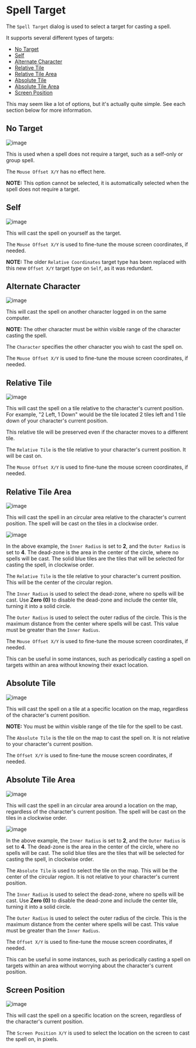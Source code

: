 # Spell Target

The `Spell Target` dialog is used to select a target for casting a spell.

It supports several different types of targets:

- [No Target](#no-target)
- [Self](#self)
- [Alternate Character](#alternate-character)
- [Relative Tile](#relative-tile)
- [Relative Tile Area](#relative-tile-area)
- [Absolute Tile](#absolute-tile)
- [Absolute Tile Area](#absolute-tile-area)
- [Screen Position](#screen-position)

This may seem like a lot of options, but it's actually quite simple. See each section below for more information.

## No Target

![image](../screenshots/spell-target-none.png)

This is used when a spell does not require a target, such as a self-only or group spell.

The `Mouse Offset X/Y` has no effect here.

**NOTE:** This option cannot be selected, it is automatically selected when the spell does not require a target.

## Self

![image](../screenshots/spell-target-self.png)

This will cast the spell on yourself as the target.

The `Mouse Offset X/Y` is used to fine-tune the mouse screen coordinates, if needed.

**NOTE:** The older `Relative Coordinates` target type has been replaced with this new `Offset X/Y` target type on `Self`, as it was redundant.

## Alternate Character

![image](../screenshots/spell-target-character.png)

This will cast the spell on another character logged in on the same computer.

**NOTE:** The other character must be within visible range of the character casting the spell.

The `Character` specifies the other character you wish to cast the spell on.

The `Mouse Offset X/Y` is used to fine-tune the mouse screen coordinates, if needed.

## Relative Tile

![image](../screenshots/spell-target-relative-tile.png)

This will cast the spell on a tile relative to the character's current position.
For example, "2 Left, 1 Down" would be the tile located 2 tiles left and 1 tile down of your character's current position.

This relative tile will be preserved even if the character moves to a different tile.

The `Relative Tile` is the tile relative to your character's current position. It will be cast on.

The `Mouse Offset X/Y` is used to fine-tune the mouse screen coordinates, if needed.

## Relative Tile Area

![image](../screenshots/spell-target-relative-tile-area.png)

This will cast the spell in an circular area relative to the character's current position.
The spell will be cast on the tiles in a clockwise order.

![image](../screenshots/tile-radius-example.png)

In the above example, the `Inner Radius` is set to **2**, and the `Outer Radius` is set to **4**.
The dead-zone is the area in the center of the circle, where no spells will be cast.
The solid blue tiles are the tiles that will be selected for casting the spell, in clockwise order.

The `Relative Tile` is the tile relative to your character's current position. This will be the center of the circular region.

The `Inner Radius` is used to select the dead-zone, where no spells will be cast.
Use **Zero (0)** to disable the dead-zone and include the center tile, turning it into a solid circle.

The `Outer Radius` is used to select the outer radius of the circle. This is the maximum distance from the center where spells will be cast.
This value must be greater than the `Inner Radius`.

The `Mouse Offset X/Y` is used to fine-tune the mouse screen coordinates, if needed.

This can be useful in some instances, such as periodically casting a spell on targets within an area without knowing their exact location.

## Absolute Tile

![image](../screenshots/spell-target-absolute-tile.png)

This will cast the spell on a tile at a specific location on the map, regardless of the character's current position.

**NOTE:** You must be within visible range of the tile for the spell to be cast.

The `Absolute Tile` is the tile on the map to cast the spell on. It is not relative to your character's current position.

The `Offset X/Y` is used to fine-tune the mouse screen coordinates, if needed.

## Absolute Tile Area

![image](../screenshots/spell-target-absolute-tile-area.png)

This will cast the spell in an circular area around a location on the map, regardless of the character's current position.
The spell will be cast on the tiles in a clockwise order.

![image](../screenshots/tile-radius-example.png)

In the above example, the `Inner Radius` is set to **2**, and the `Outer Radius` is set to **4**.
The dead-zone is the area in the center of the circle, where no spells will be cast.
The solid blue tiles are the tiles that will be selected for casting the spell, in clockwise order.

The `Absolute Tile` is used to select the tile on the map. This will be the center of the circular region.
It is not relative to your character's current position.

The `Inner Radius` is used to select the dead-zone, where no spells will be cast.
Use **Zero (0)** to disable the dead-zone and include the center tile, turning it into a solid circle.

The `Outer Radius` is used to select the outer radius of the circle. This is the maximum distance from the center where spells will be cast.
This value must be greater than the `Inner Radius`.

The `Offset X/Y` is used to fine-tune the mouse screen coordinates, if needed.

This can be useful in some instances, such as periodically casting a spell on targets within an area without worrying about the character's current position.

## Screen Position

![image](../screenshots/spell-target-screen-coordinates.png)

This will cast the spell on a specific location on the screen, regardless of the character's current position.

The `Screen Position X/Y` is used to select the location on the screen to cast the spell on, in pixels.
